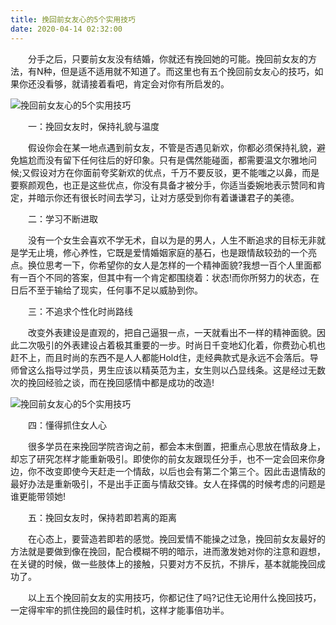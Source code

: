 ```yaml
---
title: 挽回前女友心的5个实用技巧
date: 2020-04-14 02:32:00
---
```




　　分手之后，只要前女友没有结婚，你就还有挽回她的可能。挽回前女友的方法，有N种，但是适不适用就不知道了。而这里也有五个挽回前女友心的技巧，如果你还没看够，就请接着看吧，肯定会对你有所启发的。

![挽回前女友心的5个实用技巧](/img/c7c76785b68f62fb2a8c65e8fb3d2b23.jpg)

　　一：挽回女友时，保持礼貌与温度

　　假设你会在某一地点遇到前女友，不管是否遇见新欢，你都必须保持礼貌，避免尴尬而没有留下任何往后的好印象。只有是偶然能碰面，都需要温文尔雅地问候;又假设对方在你面前夸奖新欢的优点，千万不要反驳，更不能嗤之以鼻，而是要察颜观色，也正是这些优点，你没有具备才被分手，你适当委婉地表示赞同和肯定，并暗示你还有很长时间去学习，让对方感受到你有着谦谦君子的美德。

　　二：学习不断进取

　　没有一个女生会喜欢不学无术，自以为是的男人，人生不断追求的目标无非就是学无止境，修心养性，它既是爱情婚姻家庭的基石，也是跟情敌较劲的一个亮点。换位思考一下，你希望你的女人是怎样的一个精神面貌?我想一百个人里面都有一百个不同的答案，但其中有一个肯定都围绕着：状态!而你所努力的状态，在日后不至于输给了现实，任何事不足以威胁到你。

　　三：不追求个性化时尚路线

　　改变外表建设是直观的，把自己逼狠一点，一天就看出不一样的精神面貌。因此二次吸引的外表建设占着极其重要的一步。时尚日千变地幻化着，你费劲心机也赶不上，而且时尚的东西不是人人都能Hold住，走经典款式是永远不会落后。导师曾这么指导过学员，男生应该以精英范为主，女生则以凸显线条。这是经过无数次的挽回经验之谈，而在挽回感情中都是成功的改造!

![挽回前女友心的5个实用技巧](/img/014edaacb4872efabbe6bbcde396ca6e.jpg)

　　四：懂得抓住女人心

　　很多学员在来挽回学院咨询之前，都会本末倒置，把重点心思放在情敌身上，却忘了研究怎样才能重新吸引。即使你的前女友跟现任分手，也不一定会回来你身边，你不改变即使今天赶走一个情敌，以后也会有第二个第三个。因此击退情敌的最好办法是重新吸引，不是出手正面与情敌交锋。女人在择偶的时候考虑的问题是谁更能带领她!

　　五：挽回女友时，保持若即若离的距离

　　在心态上，要营造若即若的感觉。挽回爱情不能操之过急，挽回前女友最好的方法就是要做到像在挽回，配合模糊不明的暗示，进而激发她对你的注意和遐想，在关键的时候，做一些肢体上的接触，只要对方不反抗，不排斥，基本就能挽回成功了。

　　以上五个挽回前女友的实用技巧，你都记住了吗?记住无论用什么挽回技巧，一定得牢牢的抓住挽回的最佳时机，这样才能事倍功半。